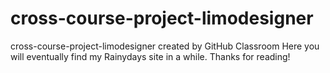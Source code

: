 # cross-course-project-limodesigner
cross-course-project-limodesigner created by GitHub Classroom
Here you will eventually find my Rainydays site in a while. Thanks for reading!
